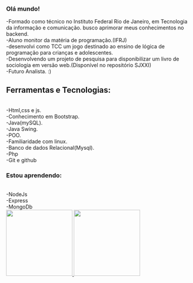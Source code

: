 ### Olá mundo! 


-Formado como técnico no Instituto Federal Rio de Janeiro, em Tecnologia da informação e comunicação. busco aprimorar meus conhecimentos no backend.<br>
-Aluno monitor da matéria de programação.(IFRJ)<br>
-desenvolvi como TCC um jogo destinado ao ensino de lógica de programação para crianças e adolescentes.<br>
-Desenvolvendo um projeto de pesquisa para disponibilizar um livro de sociologia em versão web.(Disponível no repositório SJXXI)<br>
-Futuro Analista. :)
## Ferramentas e Tecnologias:
<br>
-Html,css e js.<br>
-Conhecimento em Bootstrap.<br>
-Java(mySQL).<br>
-Java Swing.<br>
-POO.<br>
-Familiaridade com linux.<br>
-Banco de dados Relacional(Mysql).<br>
-Php<br>
-Git e github<br>

### Estou aprendendo:

<br>
-NodeJs<br>
-Express<br>
-MongoDb<br>




<div>
<a href="https://github.com/NathanAzvdo">
<img loading="lazy" height="180em" src="https://github-readme-stats.vercel.app/api/top-langs/?username=NathanAzvdo&layout=compact&langs_count=7&theme=dracula"/>
<img loading="lazy" height="180em" src="https://github-readme-stats.vercel.app/api?username=NathanAzvdo&show_icons=true&theme=dracula&include_all_commits=true&count_private=true"/>
</div>
